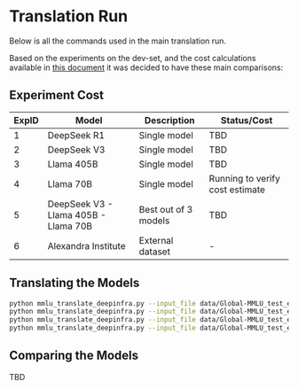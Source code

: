 # Translation Run
Below is all the commands used in the main translation run. 

Based on the experiments on the dev-set, and the cost calculations available in [this document](translations_experiments) it was decided to have these main comparisons:

## Experiment Cost
| ExpID | Model                                      | Description                                   | Status/Cost                     | 
|-------|--------------------------------------------|-----------------------------------------------|---------------------------------|
| 1     | DeepSeek R1                                | Single model                                  | TBD                             |
| 2     | DeepSeek V3                                | Single model                                  | TBD                             |
| 3     | Llama 405B                                 | Single model                                  | TBD                             |
| 4     | Llama 70B                                  | Single model                                  | Running to verify cost estimate |
| 5     | DeepSeek V3 - Llama 405B - Llama 70B       | Best out of 3 models                          | TBD                             |
| 6     | Alexandra Institute                        | External dataset                              | -                               |


## Translating the Models
```bash
python mmlu_translate_deepinfra.py --input_file data/Global-MMLU_test_en.jsonl --output_file mmlu-no/test_DeepSeek-R1.jsonl --template_file templates/bokmal_template.txt --model deepseek-ai/DeepSeek-R1
python mmlu_translate_deepinfra.py --input_file data/Global-MMLU_test_en.jsonl --output_file mmlu-no/test_DeepSeek-V3.jsonl --template_file templates/bokmal_template.txt --model deepseek-ai/DeepSeek-V3
python mmlu_translate_deepinfra.py --input_file data/Global-MMLU_test_en.jsonl --output_file mmlu-no/test_Llama-3.3-70B-Instruct.jsonl --template_file templates/bokmal_template.txt --model meta-llama/Llama-3.3-70B-Instruct
python mmlu_translate_deepinfra.py --input_file data/Global-MMLU_test_en.jsonl --output_file mmlu-no/test_Meta-Llama-3.1-405B-Instruct.jsonl --template_file templates/bokmal_template.txt --model meta-llama/Meta-Llama-3.1-405B-Instruct
```

## Comparing the Models
TBD


